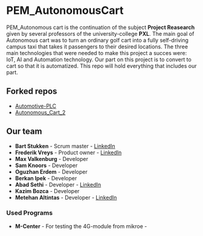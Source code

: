 # PEM_AutonomousCart

PEM_Autonomous cart is the continuation of the subject **Project Reasearch** given by several professors of the university-college **PXL**. The main goal of Autonomous cart was to turn an ordinary golf cart into a fully self-driving campus taxi that takes it passengers to their desired locations. The three main technologies that were needed to make this project a succes were: IoT, AI and Automation technology. Our part on this project is to convert to cart so that it is automatized. This repo will hold everything that includes our part.

## Forked repos
* [Automotive-PLC](https://github.com/KingAbad/PEM_AutonomousCart/tree/main/Automotive-PLC-master)
* [Autonomous_Cart_2](https://github.com/KingAbad/PEM_AutonomousCart/tree/main/Autonomous_Cart_2-master)

## Our team

* **Bart Stukken**     - Scrum master - [LinkedIn](https://www.linkedin.com/in/bart-stukken/)
* **Frederik Vreys**    - Product owner - [LinkedIn](https://www.linkedin.com/in/frederik-vreys-b42214aa/)
* **Max Valkenburg** - Developer  
* **Sam Knoors** - Developer  
* **Oguzhan Erdem** - Developer  
* **Berkan Ipek** - Developer  
* **Abad Sethi**        - Developer  - [LinkedIn](https://www.linkedin.com/in/abad-sethi-83246a170/)
* **Kazim Bozca**       - Developer
* **Metehan Altintas**   - Developer  - [LinkedIn](https://www.linkedin.com/in/metehan-altintas-4ab07a1aa/)

### Used Programs

* **M-Center** - For testing the 4G-module from mikroe - 
